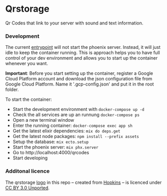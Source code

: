# Qrstorage

Qr Codes that link to your server with sound and text information.

### Development

The current [entrypoint](./.docker/entrypoint.sh) will not start the phoenix server. Instead, it will just idle to keep the container running. This is approach helps you to have full control of your dev environment and allows you to start up the container whenever you want.

**Important**: Before you start setting up the container, register a Google Cloud Platform account and download the json configuration file from Google Cloud Platform. Name it '.gcp-config.json' and put it in the root folder.

To start the container:
- Start the development environment with `docker-compose up -d`
- Check the all services are up an runnung `docker-compose ps`
- Open a new terminal window
- Enter the running container: `docker-compose exec app sh`
- Get the latest elixir dependencies: `mix do deps.get`
- Get the latest node packages: `npm install --prefix assets`
- Setup the database: `mix ecto.setup`
- Start the phoenix server: `mix phx.server`
- Go to http://localhost:4000/qrcodes
- Start developing

### Additonal licence

The qrstorage [logo](https://thenounproject.com/icon/860830/) in this repo – created from [Hopkins](https://thenounproject.com/hopkins81) – is licenced under [CC BY 3.0 Unported](https://creativecommons.org/licenses/by/3.0/).
